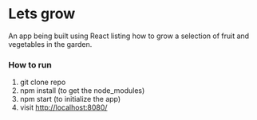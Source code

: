 Lets grow
=====================

An app being built using React listing how to grow a selection of fruit and vegetables in the garden.

### How to run

1. git clone repo
2. npm install (to get the node_modules)
3. npm start (to initialize the app)
4. visit [http://localhost:8080/](http://localhost:8080/)
